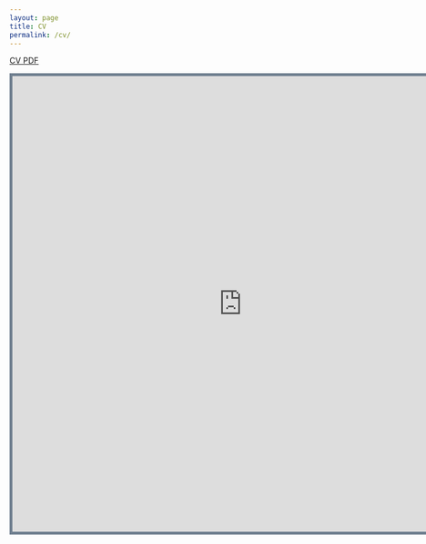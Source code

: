 ```yaml
---
layout: page
title: CV
permalink: /cv/
---
```


[CV PDF][cv]

<iframe src="https://www.dropbox.com/s/ivulaxh2xxnprlt/nsharan_cv.pdf&embedded=true" width="805" height="800" style="border:thick solid #708090 ;">Your browser does not support the PDF embedding. Please download my cv using the link above. </iframe>

[cv]: https://www.dropbox.com/s/ivulaxh2xxnprlt/nsharan_cv.pdf

